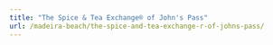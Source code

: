 ```yaml
---
title: "The Spice & Tea Exchange® of John's Pass"
url: /madeira-beach/the-spice-and-tea-exchange-r-of-johns-pass/
---
```

